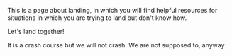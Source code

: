 This is a page about landing, in which you will find helpful resources for situations in which you are trying to land but don't know how.

Let's land together!

It is a crash course but we will not crash. We are not supposed to, anyway